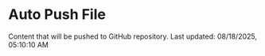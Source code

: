 # Auto Push File

Content that will be pushed to GitHub repository.
Last updated: 08/18/2025, 05:10:10 AM